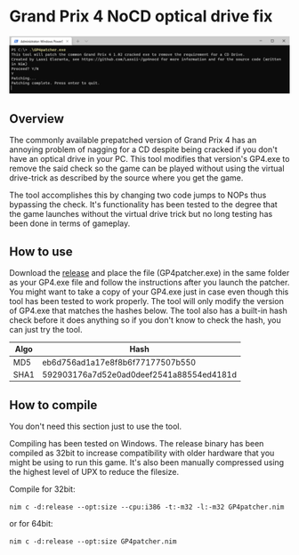 # Grand Prix 4 NoCD optical drive fix
![Screenshot](https://raw.githubusercontent.com/Lassii-/gp4nocd/main/screenshot_small.png)
## Overview
The commonly available prepatched version of Grand Prix 4 has an annoying problem of nagging for a CD despite being cracked if you don't have an optical drive in your PC. This tool modifies that version's GP4.exe to remove the said check so the game can be played without using the virtual drive-trick as described by the source where you get the game.

The tool accomplishes this by changing two code jumps to NOPs thus bypassing the check. It's functionality has been tested to the degree that the game launches without the virtual drive trick but no long testing has been done in terms of gameplay.

## How to use
Download the [release](https://github.com/Lassii-/gp4nocd/releases/tag/v1.0) and place the file (GP4patcher.exe) in the same folder as your GP4.exe file and follow the instructions after you launch the patcher. You might want to take a copy of your GP4.exe just in case even though this tool has been tested to work properly. The tool will only modify the version of GP4.exe that matches the hashes below. The tool also has a built-in hash check before it does anything so if you don't know to check the hash, you can just try the tool.

| Algo  | Hash |
| ------------- | ------------- |
| MD5  | eb6d756ad1a17e8f8b6f77177507b550  |
| SHA1  | 592903176a7d52e0ad0deef2541a88554ed4181d  |

## How to compile
You don't need this section just to use the tool.

Compiling has been tested on Windows. The release binary has been compiled as 32bit to increase compatibility with older hardware that you might be using to run this game. It's also been manually compressed using the highest level of UPX to reduce the filesize.

Compile for 32bit:

```nim c -d:release --opt:size --cpu:i386 -t:-m32 -l:-m32 GP4patcher.nim```

or for 64bit:

```nim c -d:release --opt:size GP4patcher.nim```

